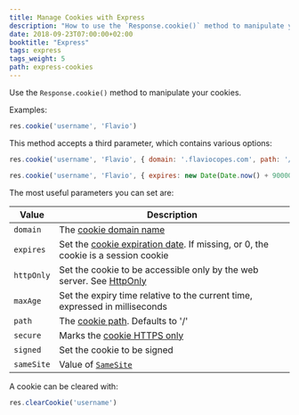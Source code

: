 ```yaml
---
title: Manage Cookies with Express
description: "How to use the `Response.cookie()` method to manipulate your cookies"
date: 2018-09-23T07:00:00+02:00
booktitle: "Express"
tags: express
tags_weight: 5
path: express-cookies
---
```


Use the `Response.cookie()` method to manipulate your cookies.

Examples:

```js
res.cookie('username', 'Flavio')
```

This method accepts a third parameter, which contains various options:

```js
res.cookie('username', 'Flavio', { domain: '.flaviocopes.com', path: '/administrator', secure: true })

res.cookie('username', 'Flavio', { expires: new Date(Date.now() + 900000), httpOnly: true })
```

The most useful parameters you can set are:

Value | Description
---------|----------
`domain` | 	The [cookie domain name](/cookies/#set-a-cookie-domain)
`expires` | Set the [cookie expiration date](/cookies/#set-a-cookie-expiration-date). If missing, or 0, the cookie is a session cookie
`httpOnly` | 	Set the cookie to be accessible only by the web server. See [HttpOnly](/cookies/#httponly)
`maxAge` |  Set the expiry time relative to the current time, expressed in milliseconds
`path` | 	The [cookie path](/cookies/#set-a-cookie-path). Defaults to '/'
`secure` | 	Marks the [cookie HTTPS only](/cookies/#secure)
`signed` | 	Set the cookie to be signed
`sameSite` | Value of [`SameSite`](/cookies/#samesite)

A cookie can be cleared with:

```js
res.clearCookie('username')
```
